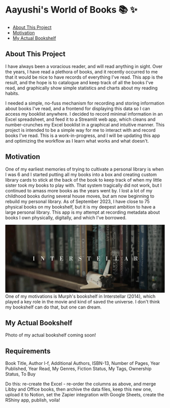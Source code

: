 # Aayushi's World of Books :books: :sparkles:

- [About This Project](#about-this-project)
- [Motivation](#motivation)
- [My Actual Bookshelf](#my-actual-bookshelf)

## About This Project

I have always been a voracious reader, and will read anything in sight. Over the years, I have read a plethora of books, and it recently occurred to me that it would be nice to have records of everything I've read. This app is the result, and the hope is to catalogue and keep track of all the books I've read, and graphically show simple statistics and charts about my reading habits.

I needed a simple, no-fuss mechanism for recording and storing information about books I've read, and a frontend for displaying this data so I can access my booklist anywhere. I decided to record minimal information in an Excel spreadsheet, and feed it to a Streamlit web app, which cleans and number-crunches my Excel booklist in a graphical and intuitive manner. This project is intended to be a simple way for me to interact with and record books I've read. This is a work-in-progress, and I will be updating this app and optimizing the workflow as I learn what works and what doesn't. 

## Motivation

One of my earliest memories of trying to cultivate a personal library is when I was 6 and I started putting all my books into a box and creating custom library cards to stick at the back of the book to keep track of when my little sister took my books to play with. That system tragically did not work, but I continued to amass more books as the years went by. I lost a lot of my childhood books during several house moves, but am now beginning to rebuild my personal library. As of September 2023, I have close to 75 physical books on my bookshelf, but it is my deepest ambition to have a large personal library. This app is my attempt at recording metadata about books I own physically, digitally, and which I've borrowed.

<img src="assets/interstellar.jpeg">
One of my motivations is Murph's bookshelf in Interstellar (2014), which played a key role in the movie and kind of saved the universe. I don't think my bookshelf can do that, but one can dream.

## My Actual Bookshelf

Photo of my actual bookshelf coming soon!

## Requirements

Book Title, Author l-f, Additional Authors, ISBN-13, Number of Pages, Year Published, Year Read, My Genres, Fiction Status, My Tags, Ownership Status, To Buy

Do this: re-create the Excel - re-order the columns as above, and merge Libby and Office books, then archive the data files, keep this new one, upload it to Notion, set the Zapier integration with Google Sheets, create the RShiny app, publish, voila!